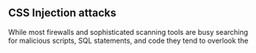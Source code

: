 ## CSS Injection attacks
 
 While most firewalls and sophisticated scanning tools are busy searching for malicious scripts, SQL statements, and code they tend to overlook the <style> tag. One of the common uses of CSS in web pages is to ensure beauty with uniformity which can be an informational aspect on a web page. Suppose a developer wants to use various internal and external links in his web pages and wants to show a difference between the links such that the user knows which link will throw them out the website and which one will open within the website he may use code like this in his style sheet,
  
  ```
from flask import Flask, request

app = Flask(__name__)


@app.route("/home", defaults={"path":""})
@app.route("/home/<path:path>")
def catch_all(path):
    return "<html><body>your path "+path+"<link href='style.css' rel='stylesheet' type='text/css'/> </body>

app.run()

  ```
 
  - for example you add this payload : `%0A{}*{colored:red;}///`
  
  ![This is an image](https://myoctocat.com/assets/images/base-octocat.svg)
